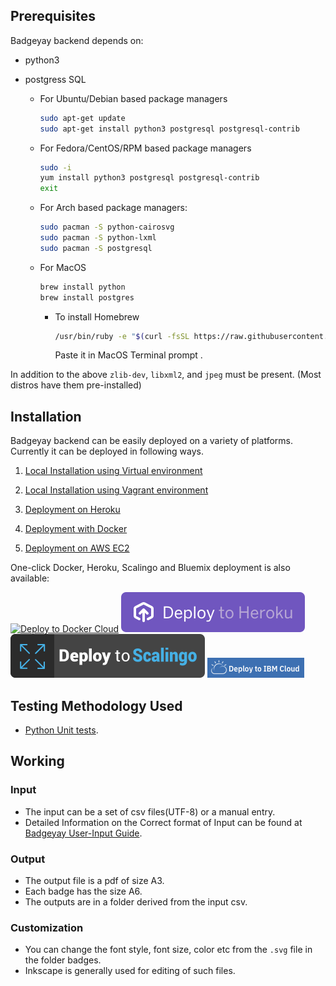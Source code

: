 ## Prerequisites

Badgeyay backend depends on:
   - python3
   - postgress SQL

        * For Ubuntu/Debian based package managers
          ```bash
          sudo apt-get update
          sudo apt-get install python3 postgresql postgresql-contrib
          ```

        * For Fedora/CentOS/RPM based package managers
          ```bash
          sudo -i
          yum install python3 postgresql postgresql-contrib
          exit
          ```

        * For Arch based package managers:
          ```bash
          sudo pacman -S python-cairosvg
          sudo pacman -S python-lxml
          sudo pacman -S postgresql
          ```
        

        * For MacOS
          ```bash
          brew install python
          brew install postgres
          ```
          * To install Homebrew 
            ```bash
            /usr/bin/ruby -e "$(curl -fsSL https://raw.githubusercontent.com/Homebrew/install/master/install)"
            ```
            Paste it in MacOS Terminal prompt .

In addition to the above `zlib-dev`, `libxml2`, and `jpeg` must be present. (Most distros have them pre-installed)

## Installation

Badgeyay backend can be easily deployed on a variety of platforms. Currently it can be deployed in following ways.

1. [Local Installation using Virtual environment](localvir.md)

2. [Local Installation using Vagrant environment](localvag.md)

3. [Deployment on Heroku](heroku.md)

4. [Deployment with Docker](docker.md)

5. [Deployment on AWS EC2](aws.md)

One-click Docker, Heroku, Scalingo and Bluemix deployment is also available:

[![Deploy to Docker Cloud](https://files.cloud.docker.com/images/deploy-to-dockercloud.svg)](https://cloud.docker.com/stack/deploy/?repo=https://github.com/fossasia/badgeyay) [![Deploy](/frontend/public/images/heroku-deploy-button.svg)](https://heroku.com/deploy?template=https://github.com/fossasia/badgeyay/tree/development)
[![Deploy on Scalingo](/frontend/public/images/scalingo-deploy-button.svg)](https://my.scalingo.com/deploy?source=https://github.com/fossasia/badgeyay#development)
[![Deploy to Bluemix](/frontend/public/images/bluemix-deploy-button.png)](https://bluemix.net/deploy?repository=https://github.com/fossasia/badgeyay&branch=development)


## Testing Methodology Used

* [Python Unit tests](https://docs.python.org/3/library/unittest.html).

## Working

### Input

- The input can be a set of csv files(UTF-8) or a manual entry.
- Detailed Information on the Correct format of Input can be found at [Badgeyay User-Input Guide](http://badgeyay.com/#/guide).

### Output

- The output file is a pdf of size A3.
- Each badge has the size A6.
- The outputs are in a folder derived from the input csv.

### Customization

- You can change the font style, font size, color etc from the `.svg` file in the folder badges.
- Inkscape is generally used for editing of such files.

